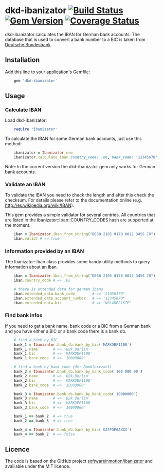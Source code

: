 # dkd-ibanizator [![Build Status](https://travis-ci.org/dkd/dkd-ibanizator.svg?branch=master)](https://travis-ci.org/dkd/dkd-ibanizator) [![Gem Version](https://badge.fury.io/rb/dkd-ibanizator.svg)](https://badge.fury.io/rb/dkd-ibanizator) [![Coverage Status](https://coveralls.io/repos/github/dkd/dkd-ibanizator/badge.svg?branch=develop)](https://coveralls.io/github/dkd/dkd-ibanizator?branch=develop)

dkd-ibanizator calculates the IBAN for German bank accounts. The database that is used to convert a bank number to a BIC is taken from [Deutsche Bundesbank](http://www.bundesbank.de/Redaktion/EN/Standardartikel/Tasks/Payment_systems/bank_sort_codes_download.html).

## Installation

Add this line to your application's Gemfile:

```ruby
    gem 'dkd-ibanizator'
```

## Usage

### Calculate IBAN

Load dkd-ibanizator:

```ruby
    require 'ibanizator'
```

To calculate the IBAN for some German bank accounts, just use this method:

```ruby
    ibanizator = Ibanizator.new
    ibanizator.calculate_iban country_code: :de, bank_code: '12345678', account_number: '123456789'
```

Note: In the current version the dkd-ibanizator gem only works for German bank accounts.

### Validate an IBAN

To validate the IBAN you need to check the length and after this check the checksum. For details please refer to the documentation online (e.g. http://es.wikipedia.org/wiki/IBAN).

This gem provides a simple validator for several contries. All countries that are listed in the Ibanizator::Iban::COUNTRY_CODES hash are supported at the moment.

```ruby
    iban = Ibanizator.iban_from_string("DE68 2105 0170 0012 3456 78")
    iban.valid? # => true
```

### Information provided by an IBAN

The Ibanizator::Iban class provides some handy utility methods to query information about an iban.

```ruby
    iban = Ibanizator.iban_from_string("DE68 2105 0170 0012 3456 78")
    iban.country_code # => :DE

    # there is extended data for german ibans
    iban.extended_data.bank_code        # => "21050170"
    iban.extended_data.account_number   # => "12345678"
    iban.extended_data.bic              # => "NOLADE21KIE"
```

### Find bank infos

If you need to get a bank name, bank code or a BIC from a German bank and you have either a BIC or a bank code there is a bank db.

```ruby
    # find a bank by BIC
    bank_1 = Ibanizator.bank_db.bank_by_bic('MARKDEF1100')
    bank_1.name       # => 'BBk Berlin'
    bank_1.bic        # => 'MARKDEF1100'
    bank_1.bank_code  # => '10000000'

    # find a bank by bank_code (de: Bankleitzahl)
    bank_2 = Ibanizator.bank_db.bank_by_bank_code('100 000 00')
    bank_2.name       # => 'BBk Berlin'
    bank_2.bic        # => 'MARKDEF1100'
    bank_2.bank_code  # => '10000000'

    bank_3 = Ibanizator.bank_db.bank_by_bank_code('10000000')
    bank_3.name       # => 'BBk Berlin'
    bank_3.bic        # => 'MARKDEF1100'
    bank_3.bank_code  # => '10000000'

    bank_1 == bank_2  # => true
    bank_2 == bank_3  # => true

    bank_4 = Ibanizator.bank_db.bank_by_bic('OASPDE6AXXX')
    bank_4 == bank_2  # => false
```

## Licence

The code is based on the GitHub project [softwareinmotion/ibanizator](https://github.com/softwareinmotion/ibanizator) and availiable under the MIT licence. 
